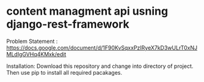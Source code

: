 ﻿# content managment api usning django-rest-framework
Problem Statement : https://docs.google.com/document/d/1F90KvSqxxPzIRyeX7kD3wULrT0xNJMLdIgGVHq4KMxk/edit 


Installation: 
Download this repository and change into directory of project. Then use pip to install all required pacakages.

